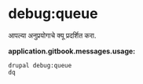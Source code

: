 # debug:queue
आपल्या अनुप्रयोगाचे क्यू प्रदर्शित करा.

**application.gitbook.messages.usage:**
```
drupal debug:queue
dq
```
